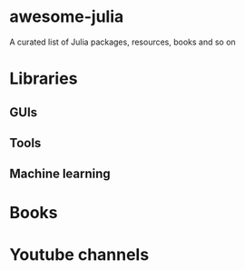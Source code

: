# awesome-julia
A curated list of Julia packages, resources, books and so on

# Libraries

## GUIs

## Tools

## Machine learning

# Books

# Youtube channels
